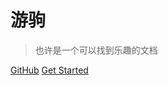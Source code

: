 <!-- ![logo](/cover.jpg) -->
<!-- 背景色 -->

# 游驹

> 也许是一个可以找到乐趣的文档

[GitHub](https://github.com/docsifyjs/docsify/)
[Get Started](README)